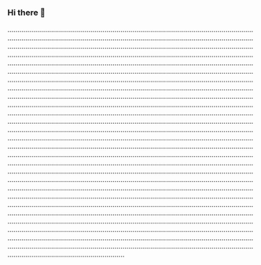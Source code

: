 ### Hi there 👋

...............................................................................................................................................................................................................................................................................................................................................................................................................................................................................................................................................................................................................................................................................................................................................................................................................................................................................................................................................................................................................................................................................................................................................................................................................................................................................................................................................................................................................................................................................................................................................................................................................................................................................................................................................................................................................................................................................................................................................................................................................................................................................................................................................................................................................................................................................................................................................................................................................................................................................................................................................................................................................................................................................................................................................................................................................................................................................................................................................................................................................................................................................................................................................................................................................................................................................................................................................................................................................................................................................................................................................